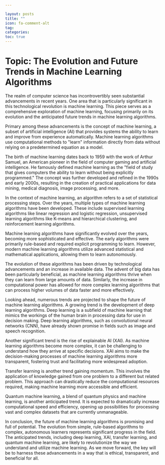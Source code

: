 ```yaml
---

layout: posts
title: ""
icon: fa-comment-alt
tag: 
categories: 
toc: true
---
```



# Topic: The Evolution and Future Trends in Machine Learning Algorithms

The realm of computer science has incontrovertibly seen substantial advancements in recent years. One area that is particularly significant in this technological revolution is machine learning. This piece serves as a comprehensive exploration of machine learning, focusing primarily on its evolution and the anticipated future trends in machine learning algorithms.

Primary among these advancements is the concept of machine learning, a subset of artificial intelligence (AI) that provides systems the ability to learn and improve from experience automatically. Machine learning algorithms use computational methods to "learn" information directly from data without relying on a predetermined equation as a model.

The birth of machine learning dates back to 1959 with the work of Arthur Samuel, an American pioneer in the field of computer gaming and artificial intelligence. He famously defined machine learning as the "field of study that gives computers the ability to learn without being explicitly programmed." The concept was further developed and refined in the 1990s and early 2000s, resulting in the creation of practical applications for data mining, medical diagnosis, image processing, and more.

In the context of machine learning, an algorithm refers to a set of statistical processing steps. Over the years, multiple types of machine learning algorithms have been developed. These include supervised learning algorithms like linear regression and logistic regression, unsupervised learning algorithms like K-means and hierarchical clustering, and reinforcement learning algorithms.

Machine learning algorithms have significantly evolved over the years, becoming more sophisticated and effective. The early algorithms were primarily rule-based and required explicit programming to learn. However, modern machine learning algorithms utilize advanced statistical and mathematical applications, allowing them to learn autonomously.

The evolution of these algorithms has been driven by technological advancements and an increase in available data. The advent of big data has been particularly beneficial, as machine learning algorithms thrive when they can learn from large amounts of data. Similarly, the increase in computational power has allowed for more complex learning algorithms that can process higher volumes of data faster and more effectively.

Looking ahead, numerous trends are projected to shape the future of machine learning algorithms. A growing trend is the development of deep learning algorithms. Deep learning is a subfield of machine learning that mimics the workings of the human brain in processing data for use in decision making. Deep learning algorithms, such as convolutional neural networks (CNN), have already shown promise in fields such as image and speech recognition.

Another significant trend is the rise of explainable AI (XAI). As machine learning algorithms become more complex, it can be challenging to understand how they arrive at specific decisions. XAI aims to make the decision-making processes of machine learning algorithms more transparent, fostering trust and facilitating more widespread adoption.

Transfer learning is another trend gaining momentum. This involves the application of knowledge gained from one problem to a different but related problem. This approach can drastically reduce the computational resources required, making machine learning more accessible and efficient.

Quantum machine learning, a blend of quantum physics and machine learning, is another anticipated trend. It is expected to dramatically increase computational speed and efficiency, opening up possibilities for processing vast and complex datasets that are currently unmanageable.

In conclusion, the future of machine learning algorithms is promising and full of potential. The evolution from simple, rule-based algorithms to complex, autonomous learners represents significant progress in the field. The anticipated trends, including deep learning, XAI, transfer learning, and quantum machine learning, are likely to revolutionize the way we understand and utilize machine learning. As we move forward, the key will be to harness these advancements in a way that is ethical, transparent, and beneficial for all.